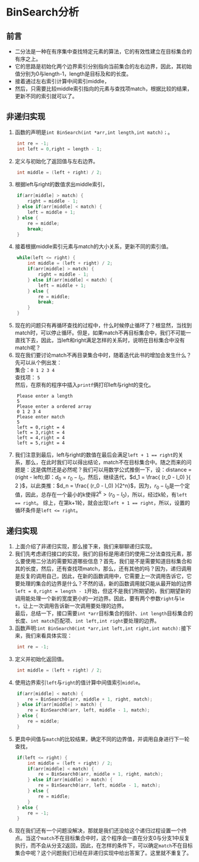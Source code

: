 # BinSearch分析

## 前言
- 二分法是一种在有序集中查找特定元素的算法，它的有效性建立在目标集合的有序之上。  
- 它的思路是初始化两个边界索引分别指向当前集合的左右边界，因此，其初始值分别为0与length-1，length是目标及和的长度。  
- 接着通过左右索引计算中间索引middle，
- 然后，只需要比较middle索引指向的元素与查找项match，根据比较的结果，更新不同的索引就可以了。  

## 非递归实现
1. 函数的声明是`int BinSearch(int *arr,int length,int match)；`。  
```c
    int re = -1;
    int left = 0,right = length - 1;
```
2. 定义与初始化了返回值与左右边界。  
```c
    int middle = (left + right) / 2;
```
3. 根据left与right的数值求出middle索引， 
```c
    if(arr[middle] > match) {
        right = middle - 1;
    } else if(arr[middle] < match) {
        left = middle + 1;
    } else {
        re = middle;
        break;
    }
``` 
4. 接着根据middle索引元素与match的大小关系，更新不同的索引值。  
```c
	while(left <= right) {
		int middle = (left + right) / 2;
		if(arr[middle] > match) {
			right = middle - 1;
		} else if(arr[middle] < match) {
			left = middle + 1;
		} else {
			re = middle;
			break;
		}
	}
```
5. 现在的问题只有再循环查找的过程中，什么时候停止循环了？根显然，当找到match时，可以停止循环。但是，如果match不再目标集合中，我们不可能一直找下去，因此，当left和right满足怎样的关系时，说明在目标集合中没有match呢？
6. 现在我们要讨论match不再目录集合中时，随着迭代此书的增加会发生什么？先可以从个例出发：  
集合：`0 1 2 3 4`  
查找项： `5`  
然后，在原有的程序中插入`printf`俩打印left与right的变化。  
```help
    Please enter a length
    5
    Please enter a ordered array
    0 1 2 3 4
    Please enter match
    5
    left = 0,right = 4
    left = 3,right = 4
    left = 4,right = 4
    left = 5,right = 4
```
7. 我们注意到最后，left与right的数值在最后会满足`left + 1 == right`的关系，那么，在此时我们可以得出结论，match不在目标集合中。随之而来的问题是：这是偶然还是必然呢？我们可以用数学公式推倒一下，设：distance = (right - left);即：$d_0 = r_0 - l_0$，然后，继续迭代，$d_1 = \frac{ (r_0 - l_0) }{ 2 }$，以此类推：$d_n = \frac{ (r_0 - l_0) }{2^n}$，因为，$r_0 - l_0$是一个定值，因此，总存在一个最小的k使得$2^k > (r_0-l_0)$，所以，经过k轮，有`left == right`。
综上，在第k+1轮，就会出现`left + 1 == right`，所以，设置的循环条件是`left <= right`。  

## 递归实现
1. 上面介绍了非递归实现，那么接下来，我们来聊聊递归实现。  
2. 我们先考虑递归接口的实现，我们的目标是用递归的使用二分法查找元素，那么要使用二分法的需要知道哪些信息？首先，我们是不是需要知道目标集合和其的长度，然后，还有查找项match，那么，还有其他的吗？因为，递归调用是反复的调用自己，因此，在新的函数调用中，它需要上一次调用告诉它，它要处理的集合的边界是什么？不然的话，新的函数调用就只能从最开始的边界`left = 0,right = length - 1`开始，但这不是我们所期望的，我们期望新的调用能处理一个新的宽度更小的一对边界。因此，要有两个参数`right`与`le
t`，让上一次调用告诉新一次调用要处理的边界。  
最后，总结一下，接口需要`int *arr`目标集合的指针、`int length`目标集合的长度、`int match`匹配项、`int left,int right`要处理的边界。  
2. 函数声明:`int BinSearch0(int *arr,int left,int right,int match):`接下来，我们来看具体实现：  
```c
    int re = -1;
```
3. 定义并初始化返回值。  
```c
    int middle = (left + right) / 2;
```
4. 使用边界索引`left`与`right`的值计算中间值索引`middle`。  
```c
    if(arr[middle] < match) {
        re = BinSearch0(arr, middle + 1, right, match);
    } else if(arr[middle] > match) {
        re = BinSearch0(arr, left, middle - 1, match);
    } else {
        re = middle;
    }
```
5. 更具中间值与`match`的比较结果，确定不同的边界值，并调用自身进行下一轮查找，  
```c
    if(left <= right) {
        int middle = (left + right) / 2;
        if(arr[middle] < match) {
            re = BinSearch0(arr, middle + 1, right, match);
        } else if(arr[middle] > match) {
            re = BinSearch0(arr, left, middle - 1, match);
        } else {
            re = middle;
        }
    } else {
        re = -1;
    }
```
6. 现在我们还有一个问题没解决，那就是我们还没给这个递归过程设置一个终点。当这个`match`不在目标集合中时，这个程序会一直在分支0与分支1中反复执行，而不会从分支2返回，因此，在怎样的条件下，可以确定`match`不在目标集合中呢？这个问题我们已经在非递归实现中给出答案了。这里就不重复了。
